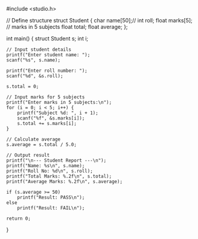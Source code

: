 

#include <studio.h>

 // Define structure
struct Student {
    char name[50];//
    int roll;
    float marks[5];   // marks in 5 subjects
    float total;
    float average;
};

int main() {
    struct Student s;
    int i;

    // Input student details
    printf("Enter student name: ");
    scanf("%s", s.name);

    printf("Enter roll number: ");
    scanf("%d", &s.roll);

    s.total = 0;

    // Input marks for 5 subjects
    printf("Enter marks in 5 subjects:\n");
    for (i = 0; i < 5; i++) {
        printf("Subject %d: ", i + 1);
        scanf("%f", &s.marks[i]);
        s.total += s.marks[i];
    }

    // Calculate average
    s.average = s.total / 5.0;

    // Output result
    printf("\n--- Student Report ---\n");
    printf("Name: %s\n", s.name);
    printf("Roll No: %d\n", s.roll);
    printf("Total Marks: %.2f\n", s.total);
    printf("Average Marks: %.2f\n", s.average);

    if (s.average >= 50)
        printf("Result: PASS\n");
    else
        printf("Result: FAIL\n");

    return 0;
}